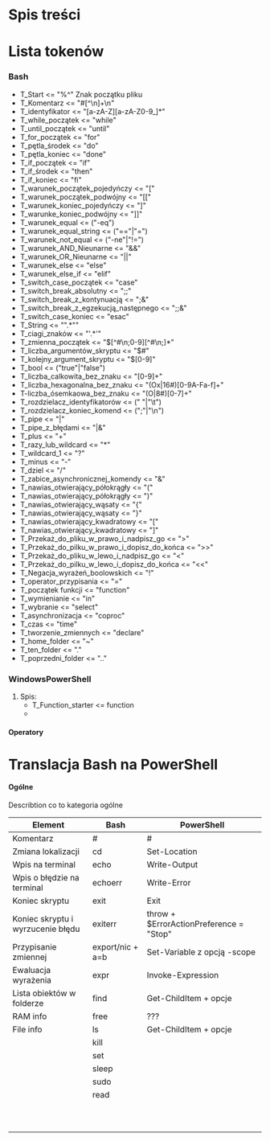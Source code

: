 # Spis treści


# Lista tokenów

### Bash

* T_Start <= "%^"                     Znak początku pliku
* T_Komentarz <= "#[^\n]+\n"
* T_identyfikator <= "[a-zA-Z][a-zA-Z0-9_]*"
* T_while_początek <= "while"
* T_until_początek <= "until"
* T_for_początek <= "for"
* T_pętla_środek <= "do"
* T_pętla_koniec <= "done"
* T_if_początek <= "if"
* T_if_środek <= "then"
* T_if_koniec <= "fi"
* T_warunek_początek_pojedyńczy <= "["
* T_warunek_początek_podwójny <= "[["
* T_warunek_koniec_pojedyńczy <= "]"
* T_warunke_koniec_podwójny <= "]]"
* T_warunek_equal <= ("-eq")
* T_warunek_equal_string <= ("=="|"=")
* T_warunek_not_equal <= ("-ne"|"!=")
* T_warunek_AND_Nieunarne <= "&&"
* T_warunek_OR_Nieunarne <= "||"
* T_warunek_else <= "else"
* T_warunek_else_if <= "elif"
* T_switch_case_początek <= "case"
* T_switch_break_absolutny <= ";;"
* T_switch_break_z_kontynuacją <= ";&"
* T_switch_break_z_egzekucją_następnego <= ";;&"
* T_switch_case_koniec <= "esac"
* T_String <= "\".*\""
* T_ciagi_znaków <= "\'.*\'"
* T_zmienna_początek <= "$[^#\n;0-9][^#\n;]*"
* T_liczba_argumentów_skryptu <= "$#"
* T_kolejny_argument_skryptu <= "$[0-9]"
* T_bool <= ("true"|"false")
* T_liczba_calkowita_bez_znaku <= "[0-9]+"
* T_liczba_hexagonalna_bez_znaku <= "(Ox|16#)[0-9A-Fa-f]+"
* T-liczba_ósemkaowa_bez_znaku <= "(O|8#)[0-7]+"
* T_rozdzielacz_identyfikatorów <= (" "|"\t")
* T_rozdzielacz_koniec_komend <= (";"|"\n")
* T_pipe <= "|"
* T_pipe_z_błędami <= "|&"
* T_plus <= "+"
* T_razy_lub_wildcard <= "*"
* T_wildcard_1 <= "?"
* T_minus <= "-"
* T_dziel <= "/"
* T_zabice_asynchronicznej_komendy <= "&"
* T_nawias_otwierający_półokrągły <= "("
* T_nawias_otwierający_półokrągły <= ")"
* T_nawias_otwierający_wąsaty <= "{"
* T_nawias_otwierający_wąsaty <= "}"
* T_nawias_otwierający_kwadratowy <= "["
* T_nawias_otwierający_kwadratowy <= "]"
* T_Przekaż_do_pliku_w_prawo_i_nadpisz_go <= ">"
* T_Przekaż_do_pilku_w_prawo_i_dopisz_do_końca <= ">>"
* T_Przekaż_do_pliku_w_lewo_i_nadpisz_go <= "<"
* T_Przekaż_do_pilku_w_lewo_i_dopisz_do_końca <= "<<"
* T_Negacja_wyrażeń_boolowskich <= "!"
* T_operator_przypisania <= "="
* T_początek funkcji <= "function"
* T_wymienianie <= "in"
* T_wybranie <= "select"
* T_asynchronizacja <= "coproc"
* T_czas <= "time"
* T_tworzenie_zmiennych <= "declare"
* T_home_folder <= "~"
* T_ten_folder <= "."
* T_poprzedni_folder <= ".."

### WindowsPowerShell


1. Spis:
    * T_Function_starter <= function
    * 



#### Operatory


# Translacja Bash na PowerShell

#### Ogólne

Describtion co to kategoria ogólne


| Element                           | Bash             | PowerShell                              | 
|-----------------------------------|------------------|-----------------------------------------|
 | Komentarz                         | #                | #                                       |
 | Zmiana lokalizacji                | cd               | Set-Location                            |
 | Wpis na terminal                  | echo             | Write-Output                            |
| Wpis o błędzie na terminal        | echoerr          | Write-Error                             |
| Koniec skryptu                    | exit             | Exit                                    |
| Koniec skryptu i wyrzucenie błędu | exiterr          | throw + $ErrorActionPreference = "Stop" |
| Przypisanie zmiennej              | export/nic + a=b | Set-Variable z opcją -scope             |
| Ewaluacja wyrażenia               | expr             | Invoke-Expression                       |
| Lista obiektów w folderze         | find             | Get-ChildItem + opcje                   |
| RAM info                          | free             | ???                                     |
| File info                         | ls               | Get-ChildItem + opcje                   |
|                                   | kill             |                                         |
|                                   | set              |                                         |
|                                   | sleep            |                                         |
|                                   | sudo             |                                         |
|                                   | read             |                                         |
|                                   |                  |                                         |
|                                   |                  |                                         |
|                                   |                  |                                         |
|                                   |                  |                                         |
|                                   |                  |                                         |
|                                   |                  |                                         |
|                                   |                  |                                         |
|                                   |                  |                                         |
|                                   |                  |                                         |
|                                   |                  |                                         |


